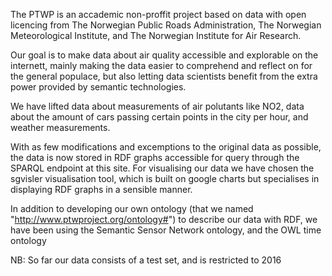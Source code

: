 The PTWP is an accademic non-proffit project based on data with open licencing from The Norwegian Public Roads Administration, The Norwegian Meteorological Institute, and The Norwegian Institute for Air Research. 

Our goal is to make data about air quality accessible and explorable on the internett, mainly making the data easier to comprehend and reflect on for the general populace, but also letting data scientists benefit from the extra power provided by semantic technologies. 

We have lifted data about measurements of air polutants like NO2, data about the amount of cars passing certain points in the city per hour, and weather measurements.

With as few modifications and excemptions to the original data as possible, the data is now stored in RDF graphs accessible for query through the SPARQL endpoint at this site. For visualising our data we have chosen the sgvisler visualisation tool, which is built on google charts but specialises in displaying RDF graphs in a sensible manner.

In addition to developing our own ontology (that we named "http://www.ptwproject.org/ontology#") to describe our data with RDF, we have been using the Semantic Sensor Network ontology, and the OWL time ontology

NB: So far our data consists of a test set, and is restricted to 2016
